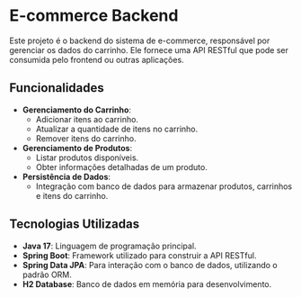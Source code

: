 # E-commerce Backend

Este projeto é o backend do sistema de e-commerce, responsável por gerenciar os dados do carrinho. Ele fornece uma API RESTful que pode ser consumida pelo frontend ou outras aplicações.

## Funcionalidades

- **Gerenciamento do Carrinho**:
  - Adicionar itens ao carrinho.
  - Atualizar a quantidade de itens no carrinho.
  - Remover itens do carrinho.
- **Gerenciamento de Produtos**:
  - Listar produtos disponíveis.
  - Obter informações detalhadas de um produto.
- **Persistência de Dados**:
  - Integração com banco de dados para armazenar produtos, carrinhos e itens do carrinho.

## Tecnologias Utilizadas

- **Java 17**: Linguagem de programação principal.
- **Spring Boot**: Framework utilizado para construir a API RESTful.
- **Spring Data JPA**: Para interação com o banco de dados, utilizando o padrão ORM.
- **H2 Database**: Banco de dados em memória para desenvolvimento.
